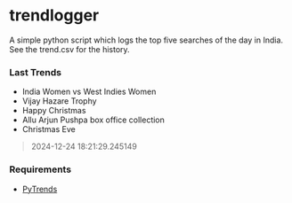 # trendlogger
A simple python script which logs the top five searches of the day in India.<br>See the trend.csv for the history.<br>

<!-- Last Trends -->
### Last Trends
* India Women vs West Indies Women
* Vijay Hazare Trophy
* Happy Christmas
* Allu Arjun Pushpa box office collection
* Christmas Eve
> 2024-12-24 18:21:29.245149

<!-- Requirements -->
### Requirements
* [PyTrends](https://github.com/dreyco676/pytrends)

